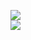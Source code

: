[![](https://img.shields.io/badge/Made%20With-Github%20Spray-lightgrey.svg?style=for-the-badge&logo=github)](https://github.com/Annihil/github-spray#22049)  
[![](https://i.imgur.com/2DrTn0Z.gif)](https://github.com/Annihil/github-spray)